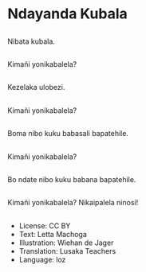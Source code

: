 # Ndayanda Kubala

##
Nibata kubala.

##
Kimañi yonikabalela?

##
Kezelaka ulobezi.

##
Kimañi yonikabalela?

##
Boma nibo kuku babasali bapatehile.

##
Kimañi yonikabalela?

##
Bo ndate nibo kuku babana bapatehile.

##
Kimañi yonikabalela? Nikaipalela ninosi!

##
* License: CC BY
* Text: Letta Machoga
* Illustration: Wiehan de Jager
* Translation: Lusaka Teachers
* Language: loz
